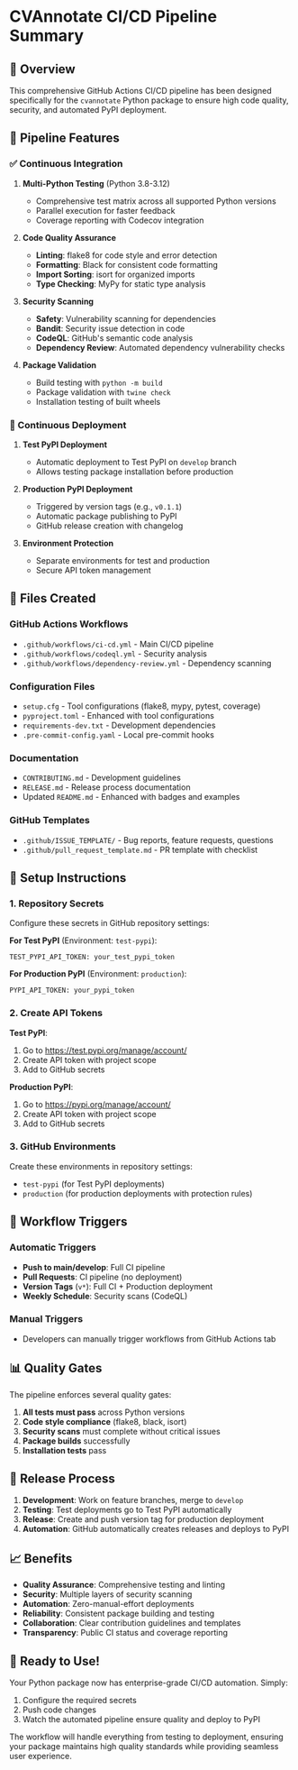 # CVAnnotate CI/CD Pipeline Summary

## 🎯 Overview

This comprehensive GitHub Actions CI/CD pipeline has been designed specifically for the `cvannotate` Python package to ensure high code quality, security, and automated PyPI deployment.

## 🚀 Pipeline Features

### ✅ Continuous Integration

1. **Multi-Python Testing** (Python 3.8-3.12)
   - Comprehensive test matrix across all supported Python versions
   - Parallel execution for faster feedback
   - Coverage reporting with Codecov integration

2. **Code Quality Assurance**
   - **Linting**: flake8 for code style and error detection
   - **Formatting**: Black for consistent code formatting
   - **Import Sorting**: isort for organized imports
   - **Type Checking**: MyPy for static type analysis

3. **Security Scanning**
   - **Safety**: Vulnerability scanning for dependencies
   - **Bandit**: Security issue detection in code
   - **CodeQL**: GitHub's semantic code analysis
   - **Dependency Review**: Automated dependency vulnerability checks

4. **Package Validation**
   - Build testing with `python -m build`
   - Package validation with `twine check`
   - Installation testing of built wheels

### 🚢 Continuous Deployment

1. **Test PyPI Deployment**
   - Automatic deployment to Test PyPI on `develop` branch
   - Allows testing package installation before production

2. **Production PyPI Deployment**
   - Triggered by version tags (e.g., `v0.1.1`)
   - Automatic package publishing to PyPI
   - GitHub release creation with changelog

3. **Environment Protection**
   - Separate environments for test and production
   - Secure API token management

## 📁 Files Created

### GitHub Actions Workflows
- `.github/workflows/ci-cd.yml` - Main CI/CD pipeline
- `.github/workflows/codeql.yml` - Security analysis
- `.github/workflows/dependency-review.yml` - Dependency scanning

### Configuration Files
- `setup.cfg` - Tool configurations (flake8, mypy, pytest, coverage)
- `pyproject.toml` - Enhanced with tool configurations
- `requirements-dev.txt` - Development dependencies
- `.pre-commit-config.yaml` - Local pre-commit hooks

### Documentation
- `CONTRIBUTING.md` - Development guidelines
- `RELEASE.md` - Release process documentation
- Updated `README.md` - Enhanced with badges and examples

### GitHub Templates
- `.github/ISSUE_TEMPLATE/` - Bug reports, feature requests, questions
- `.github/pull_request_template.md` - PR template with checklist

## 🔧 Setup Instructions

### 1. Repository Secrets

Configure these secrets in GitHub repository settings:

**For Test PyPI** (Environment: `test-pypi`):
```
TEST_PYPI_API_TOKEN: your_test_pypi_token
```

**For Production PyPI** (Environment: `production`):
```
PYPI_API_TOKEN: your_pypi_token
```

### 2. Create API Tokens

**Test PyPI**:
1. Go to https://test.pypi.org/manage/account/
2. Create API token with project scope
3. Add to GitHub secrets

**Production PyPI**:
1. Go to https://pypi.org/manage/account/
2. Create API token with project scope
3. Add to GitHub secrets

### 3. GitHub Environments

Create these environments in repository settings:
- `test-pypi` (for Test PyPI deployments)
- `production` (for production deployments with protection rules)

## 🎯 Workflow Triggers

### Automatic Triggers
- **Push to main/develop**: Full CI pipeline
- **Pull Requests**: CI pipeline (no deployment)
- **Version Tags** (`v*`): Full CI + Production deployment
- **Weekly Schedule**: Security scans (CodeQL)

### Manual Triggers
- Developers can manually trigger workflows from GitHub Actions tab

## 📊 Quality Gates

The pipeline enforces several quality gates:

1. **All tests must pass** across Python versions
2. **Code style compliance** (flake8, black, isort)
3. **Security scans** must complete without critical issues
4. **Package builds** successfully
5. **Installation tests** pass

## 🔄 Release Process

1. **Development**: Work on feature branches, merge to `develop`
2. **Testing**: Test deployments go to Test PyPI automatically
3. **Release**: Create and push version tag for production deployment
4. **Automation**: GitHub automatically creates releases and deploys to PyPI

## 📈 Benefits

- **Quality Assurance**: Comprehensive testing and linting
- **Security**: Multiple layers of security scanning
- **Automation**: Zero-manual-effort deployments
- **Reliability**: Consistent package building and testing
- **Collaboration**: Clear contribution guidelines and templates
- **Transparency**: Public CI status and coverage reporting

## 🎉 Ready to Use!

Your Python package now has enterprise-grade CI/CD automation. Simply:

1. Configure the required secrets
2. Push code changes
3. Watch the automated pipeline ensure quality and deploy to PyPI

The workflow will handle everything from testing to deployment, ensuring your package maintains high quality standards while providing seamless user experience.
